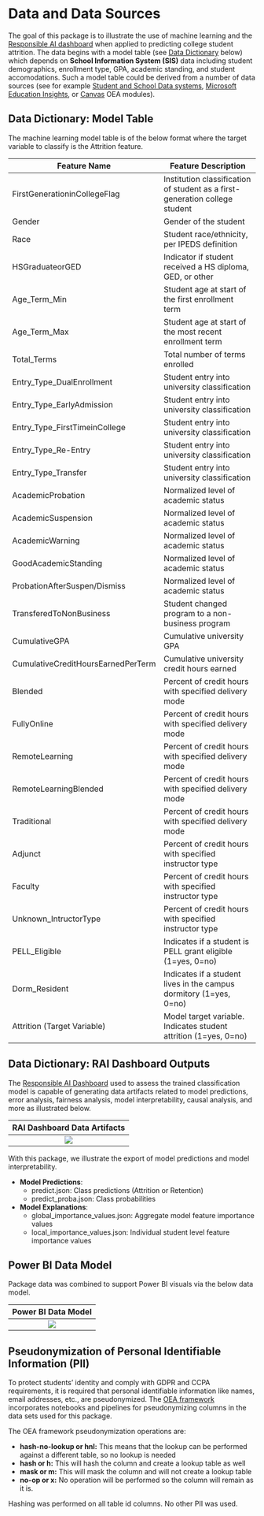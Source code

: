 # Data and Data Sources

The goal of this package is to illustrate the use of machine learning and the [Responsible AI dashboard](https://www.microsoft.com/en-us/ai/ai-lab-responsible-ai-dashboard) when applied to predicting college student attrition. The data begins with a model table (see [Data Dictionary](#data-dictionary) below) which depends on **School Information System (SIS)** data including student demographics, enrollment type, GPA, academic standing, and student accomodations. Such a model table could be derived from a number of data sources (see for example [Student and School Data systems](https://github.com/microsoft/OpenEduAnalytics/tree/5e80ee1ce8525b0c5c2845ef185714a19581b3d4/modules/module_catalog/Student_and_School_Data_Systems), [Microsoft Education Insights](https://github.com/microsoft/OpenEduAnalytics/tree/5e80ee1ce8525b0c5c2845ef185714a19581b3d4/modules/module_catalog/Microsoft_Education_Insights), or [Canvas](https://github.com/microsoft/OpenEduAnalytics/tree/5e80ee1ce8525b0c5c2845ef185714a19581b3d4/modules/module_catalog/Canvas) OEA modules).

## Data Dictionary: Model Table

The machine learning model table is of the below format where the target variable to classify is the Attrition feature.

   | Feature Name                        | Feature Description                                         |
|-------------------------------------|-------------------------------------------------------------|
 | FirstGenerationinCollegeFlag        | Institution classification of student as a first-generation college student                                            |
  | Gender                              | Gender of the student                                       |
  | Race                                | Student race/ethnicity, per IPEDS definition                 |
  | HSGraduateorGED                     | Indicator if student received a HS diploma, GED, or other    |
  | Age_Term_Min                        | Student age at start of the first enrollment term            |
  | Age_Term_Max                        | Student age at start of the most recent enrollment term      |
  | Total_Terms                         | Total number of terms enrolled                              |
  | Entry_Type_DualEnrollment           | Student entry into university classification                 |
  | Entry_Type_EarlyAdmission           | Student entry into university classification                 |
  | Entry_Type_FirstTimeinCollege       | Student entry into university classification                 |
  | Entry_Type_Re-Entry                 | Student entry into university classification                 |
  | Entry_Type_Transfer                 | Student entry into university classification                 |
  | AcademicProbation                   | Normalized level of academic status                         |
  | AcademicSuspension                  | Normalized level of academic status                         |
  | AcademicWarning                     | Normalized level of academic status                         |
  | GoodAcademicStanding                | Normalized level of academic status                         |
  | ProbationAfterSuspen/Dismiss        | Normalized level of academic status                         |
  | TransferedToNonBusiness             | Student changed program to a non-business program            |
  | CumulativeGPA                       | Cumulative university GPA                                   |
  | CumulativeCreditHoursEarnedPerTerm  | Cumulative university credit hours earned                    |
  | Blended                             | Percent of credit hours with specified delivery mode         |
  | FullyOnline                         | Percent of credit hours with specified delivery mode         |
  | RemoteLearning                      | Percent of credit hours with specified delivery mode         |
  | RemoteLearningBlended               | Percent of credit hours with specified delivery mode         |
  | Traditional                         | Percent of credit hours with specified delivery mode         |
  | Adjunct                             | Percent of credit hours with specified instructor type       |
  | Faculty                             | Percent of credit hours with specified instructor type       |
  | Unknown_IntructorType               | Percent of credit hours with specified instructor type       |
  | PELL_Eligible                       | Indicates if a student is PELL grant eligible (1=yes, 0=no) |
  | Dorm_Resident                       | Indicates if a student lives in the campus dormitory (1=yes, 0=no) |
 | Attrition (Target Variable)                           | Model target variable. Indicates student attrition (1=yes, 0=no) |                          

## Data Dictionary: RAI Dashboard Outputs

The [Responsible AI Dashboard](https://github.com/microsoft/responsible-ai-toolbox) used to assess the trained classification model is capable of generating data artifacts related to model predictions, error analysis, fairness analysis, model interpretability, causal analysis, and more as illustrated below.

 | RAI Dashboard Data Artifacts
:-------------------------:|
![](https://github.com/microsoft/OpenEduAnalytics/blob/8a31d174d2519d0c746404ced7439480c33649f6/packages/package_catalog/Student_Attrition/docs/images/RAI_data_artifacts.png) |

With this package, we illustrate the export of model predictions and model interpretability.

* **Model Predictions**: 
    * predict.json: Class predictions (Attrition or Retention)
    * predict_proba.json: Class probabilities
* **Model Explanations**:
    * global_importance_values.json: Aggregate model feature importance values
    * local_importance_values.json: Individual student level feature importance values

## Power BI Data Model

Package data was combined to support Power BI visuals via the below data model.

 | Power BI Data Model
:-------------------------:|
![](https://github.com/microsoft/OpenEduAnalytics/blob/8a31d174d2519d0c746404ced7439480c33649f6/packages/package_catalog/Student_Attrition/docs/images/PBI_data_model.png) |

## Pseudonymization of Personal Identifiable Information (PII)

To protect students’ identity and comply with GDPR and CCPA requirements, it is required that personal identifiable information like names, email addresses, etc., are pseudonymized. The [OEA framework](https://github.com/microsoft/OpenEduAnalytics/tree/main/framework/synapse) incorporates notebooks and pipelines for pseudonymizing columns in the data sets used for this package.

The OEA framework pseudonymization operations are:

* **hash-no-lookup or hnl:** This means that the lookup can be performed against a different table, so no lookup is needed
* **hash or h:** This will hash the column and create a lookup table as well
* **mask or m:** This will mask the column and will not create a lookup table
* **no-op or x:** No operation will be performed so the column will remain as it is.

Hashing was performed on all table id columns. No other PII was used.